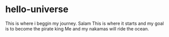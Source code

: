 # hello-universe
This is where i beggin my journey. Salam
This is where it starts and my goal is to become the pirate king
Me and my nakamas will ride the ocean.
